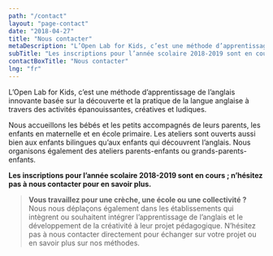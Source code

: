 ```yaml
---
path: "/contact"
layout: "page-contact"
date: "2018-04-27"
title: "Nous contacter"
metaDescription: "L’Open Lab for Kids, c’est une méthode d’apprentissage de l’anglais innovante basée sur la découverte et la pratique de la langue anglaise à travers des activités épanouissantes, créatives et ludiques."
subTitle: "Les inscriptions pour l’année scolaire 2018-2019 sont en cours ; n’hésitez pas à nous contacter pour toute question."
contactBoxTitle: "Nous contacter"
lng: "fr"
---
```


L’Open Lab for Kids, c’est une méthode d’apprentissage de l’anglais innovante basée sur la découverte et la pratique de la langue anglaise à travers des activités épanouissantes, créatives et ludiques.
 
Nous accueillons les bébés et les petits accompagnés de leurs parents, les enfants en maternelle et en école primaire. Les ateliers sont ouverts aussi bien aux enfants bilingues qu’aux enfants qui découvrent l’anglais. Nous organisons également des ateliers parents-enfants ou grands-parents-enfants.

**Les inscriptions pour l’année scolaire 2018-2019 sont en cours ; n’hésitez pas à nous contacter pour en savoir plus.**

> **Vous travaillez pour une crèche, une école ou une collectivité ?** Nous nous déplaçons également dans les établissements qui intègrent ou souhaitent intégrer l’apprentissage de l’anglais et le développement de la créativité à leur projet pédagogique. N’hésitez pas à nous contacter directement pour échanger sur votre projet ou en savoir plus sur nos méthodes.
